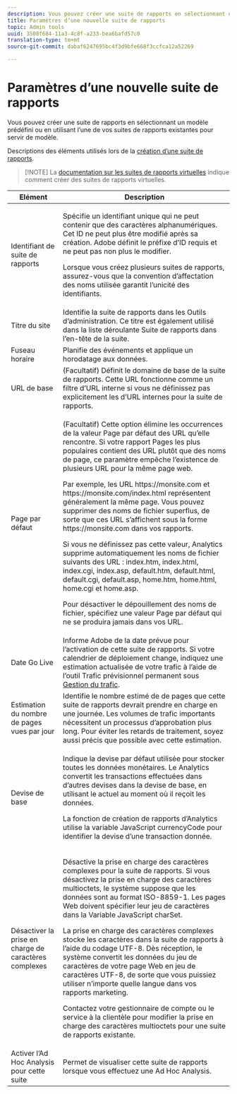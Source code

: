 ```yaml
---
description: Vous pouvez créer une suite de rapports en sélectionnant un modèle prédéfini ou en utilisant l’une de vos suites de rapports existantes pour servir de modèle.
title: Paramètres d’une nouvelle suite de rapports
topic: Admin tools
uuid: 3508f684-11a3-4c8f-a233-bea6bafd57c0
translation-type: tm+mt
source-git-commit: dabaf6247695bc4f3d9bfe668f3ccfca12a52269

---
```



# Paramètres d’une nouvelle suite de rapports

Vous pouvez créer une suite de rapports en sélectionnant un modèle prédéfini ou en utilisant l’une de vos suites de rapports existantes pour servir de modèle.

Descriptions des éléments utilisés lors de la [création d’une suite de rapports](/help/admin/c-manage-report-suites/c-new-report-suite/t-create-a-report-suite.md).

>[!NOTE] La [documentation sur les suites de rapports virtuelles](/help/components/vrs/c-workflow-vrs/vrs-create.md) indique comment créer des suites de rapports virtuelles.

<table id="table_F739FBD8DB8D409E916F12F61C5953D0"> 
 <thead> 
  <tr> 
   <th colname="col1" class="entry"> Elément </th> 
   <th colname="col2" class="entry"> Description </th> 
  </tr> 
 </thead>
 <tbody> 
  <tr> 
   <td colname="col1"> <span class="wintitle"> Identifiant de suite de rapports </span> </td> 
   <td colname="col2"> <p>Spécifie un identifiant unique qui ne peut contenir que des caractères alphanumériques. Cet ID ne peut plus être modifié après sa création. Adobe définit le préfixe d’ID requis et ne peut pas non plus le modifier. </p> <p>Lorsque vous créez plusieurs suites de rapports, assurez-vous que la convention d’affectation des noms utilisée garantit l’unicité des identifiants. </p> </td> 
  </tr> 
  <tr> 
   <td colname="col1"> <span class="wintitle"> Titre du site</span> </td> 
   <td colname="col2">Identifie la suite de rapports dans les <span class="wintitle"> Outils d’administration</span>. Ce titre est également utilisé dans la liste déroulante <span class="wintitle"> Suite de rapports</span> dans l’en-tête de la suite. </td> 
  </tr> 
  <tr> 
   <td colname="col1"> <span class="wintitle"> Fuseau horaire</span> </td> 
   <td colname="col2"> Planifie des événements et applique un horodatage aux données. </td> 
  </tr> 
  <tr> 
   <td colname="col1"> <span class="wintitle"> URL de base</span> </td> 
   <td colname="col2"> (Facultatif) Définit le domaine de base de la suite de rapports. Cette URL fonctionne comme un filtre d’URL interne si vous ne définissez pas explicitement les  d’URL internes pour la suite de rapports. </td> 
  </tr> 
  <tr> 
   <td colname="col1"> <span class="wintitle"> Page par défaut</span> </td> 
   <td colname="col2"> <p>(Facultatif) Cette option élimine les occurrences de la valeur <span class="wintitle"> Page par défaut</span> des URL qu’elle rencontre. Si votre rapport <span class="wintitle">Pages les plus populaires</span> contient des URL plutôt que des noms de page, ce paramètre empêche l’existence de plusieurs URL pour la même page web. </p> <p>Par exemple, les URL <span class="filepath">https://monsite.com</span> et <span class="filepath">https://monsite.com/index.html</span> représentent généralement la même page. Vous pouvez supprimer des noms de fichier superflus, de sorte que ces URL s’affichent sous la forme <span class="filepath">https://monsite.com</span> dans vos rapports. </p> <p>Si vous ne définissez pas cette valeur, Analytics supprime automatiquement les noms de fichier suivants des URL : <span class="filepath"> index.htm</span>, <span class="filepath"> index.html</span>, <span class="filepath"> index.cgi</span>, <span class="filepath"> index.asp</span>, <span class="filepath"> default.htm</span>, <span class="filepath"> default.html</span>, <span class="filepath"> default.cgi</span>, <span class="filepath"> default.asp</span>, <span class="filepath"> home.htm</span>, <span class="filepath"> home.html</span>, <span class="filepath"> home.cgi</span> et <span class="filepath"> home.asp</span>. </p> <p>Pour désactiver le dépouillement des noms de fichier, spécifiez une valeur Page par défaut qui ne se produira jamais dans vos URL. </p> </td> 
  </tr> 
  <tr> 
   <td colname="col1"> <p>Date Go Live </p> </td> 
   <td colname="col2">Informe Adobe de la date prévue pour l’activation de cette suite de rapports. Si votre calendrier de déploiement change, indiquez une estimation actualisée de votre trafic à l’aide de l’outil <span class="wintitle">Trafic prévisionnel permanent</span> sous <a href="/help/admin/c-traffic-management/traffic-management.md"> Gestion du trafic</a>. </td> 
  </tr> 
  <tr> 
   <td colname="col1"> <span class="wintitle"> Estimation du nombre de pages vues par jour</span> </td> 
   <td colname="col2"> Identifie le nombre estimé de de pages  que cette suite de rapports devrait prendre en charge en une journée. Les volumes de trafic importants nécessitent un processus d’approbation plus long. Pour éviter les retards de traitement, soyez aussi précis que possible avec cette estimation. </td> 
  </tr> 
  <tr> 
   <td colname="col1"> <span class="wintitle"> Devise de base</span> </td> 
   <td colname="col2"> <p>Indique la devise par défaut utilisée pour stocker toutes les données monétaires. Le Analytics  convertit les transactions effectuées dans d’autres devises dans la devise de base, en utilisant le actuel au moment où il reçoit les données. </p> <p> La fonction de création de rapports d’Analytics utilise la variable JavaScript <span class="varname"> currencyCode</span> pour identifier la devise d’une transaction donnée. </p> </td> 
  </tr> 
  <tr> 
   <td colname="col1"> <span class="wintitle"> Désactiver la prise en charge de caractères complexes</span> </td> 
   <td colname="col2"> <p>Désactive la prise en charge des caractères complexes pour la suite de rapports. Si vous désactivez la prise en charge des caractères multioctets, le système suppose que les données sont au format ISO-8859-1. Les pages Web doivent spécifier leur jeu de caractères dans la Variable JavaScript <span class="varname">charSet</span>. </p> <p>La prise en charge des caractères complexes stocke les caractères dans la suite de rapports à l’aide du codage UTF-8. Dès réception, le système convertit les données du jeu de caractères de votre page Web en jeu de caractères UTF-8, de sorte que vous puissiez utiliser n’importe quelle langue dans vos rapports marketing. </p> <p>Contactez votre gestionnaire de compte ou le service à la clientèle pour modifier la prise en charge des caractères multioctets pour une suite de rapports existante. </p> </td> 
  </tr> 
  <tr> 
   <td colname="col1"> <span class="wintitle"> Activer l’Ad Hoc Analysis pour cette suite</span> </td> 
   <td colname="col2"> Permet de visualiser cette suite de rapports lorsque vous effectuez une Ad Hoc Analysis. </td> 
  </tr> 
 </tbody> 
</table>

